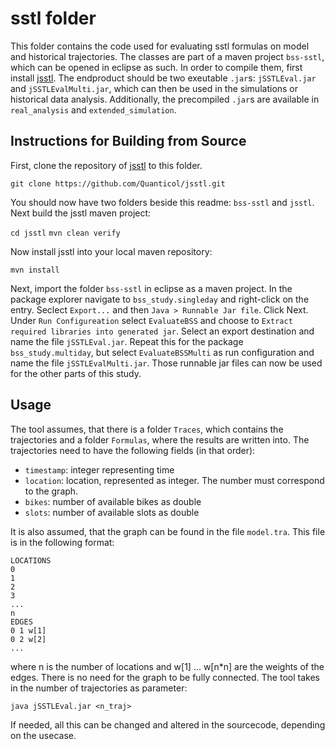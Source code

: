 # sstl folder

This folder contains the code used for evaluating sstl formulas on model and historical trajectories. The classes are part of a maven project `bss-sstl`, which can be opened in eclipse as such. In order to compile them, first install [jsstl](https://github.com/Quanticol/jsstl). The endproduct should be two exeutable `.jar`s: `jSSTLEval.jar` and `jSSTLEvalMulti.jar`, which can then be used in the simulations or historical data analysis. Additionally, the precompiled `.jar`s are available in `real_analysis` and `extended_simulation`. 

## Instructions for Building from Source

First, clone the repository of [jsstl](https://github.com/Quanticol/jsstl) to this folder.

`git clone https://github.com/Quanticol/jsstl.git`

You should now have two folders beside this readme: `bss-sstl` and `jsstl`. Next build the jsstl maven project:

`cd jsstl`
`mvn clean verify`

Now install jsstl into your local maven repository:

`mvn install`

Next, import the folder `bss-sstl` in eclipse as a maven project. In the package explorer navigate to `bss_study.singleday` and right-click on the entry. Seclect `Export...` and then `Java > Runnable Jar file`. Click Next. Under `Run Configureation` select `EvaluateBSS` and choose to `Extract required libraries into generated jar`. Select an export destination and name the file `jSSTLEval.jar`.
Repeat this for the package `bss_study.multiday`, but select `EvaluateBSSMulti` as run configuration and name the file `jSSTLEvalMulti.jar`.
Those runnable jar files can now be used for the other parts of this study.

## Usage

The tool assumes, that there is a folder `Traces`, which contains the trajectories and a folder `Formulas`, where the results are written into. The trajectories need to have the following fields (in that order):

- `timestamp`: integer representing time
- `location`: location, represented as integer. The number must correspond to the graph.
- `bikes`: number of available bikes as double
- `slots`: number of available slots as double

It is also assumed, that the graph can be found in the file `model.tra`. This file is in the following format:


```plaintext
LOCATIONS
0
1
2
3
...
n
EDGES
0 1 w[1]
0 2 w[2]
...
```

where n is the number of locations and w[1] ... w[n*n] are the weights of the edges. There is no need for the graph to be fully connected. The tool takes in the number of trajectories as parameter:

`java jSSTLEval.jar <n_traj>`

If needed, all this can be changed and altered in the sourcecode, depending on the usecase.
